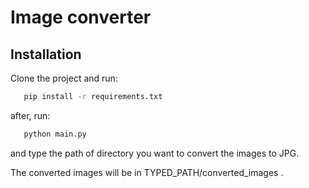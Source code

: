 # Image converter


## Installation

Clone the project and run:

```bash
   pip install -r requirements.txt 
```
after, run:

```bash
   python main.py 
```

and type the path of directory you want to convert the images to JPG.

The converted images will be in TYPED_PATH/converted_images .

    

